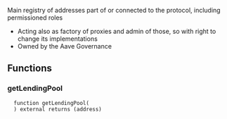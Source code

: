 
Main registry of addresses part of or connected to the protocol, including permissioned roles
- Acting also as factory of proxies and admin of those, so with right to change its implementations
- Owned by the Aave Governance


## Functions
### getLendingPool
```solidity
  function getLendingPool(
  ) external returns (address)
```




